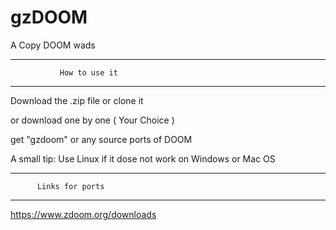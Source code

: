 # gzDOOM
A Copy DOOM wads

-------------------------------------------
               How to use it
-------------------------------------------

Download the .zip file or clone it

or download one by one ( Your Choice )

get "gzdoom" or any source ports of DOOM

A small tip:
  Use Linux if it dose not work on Windows or Mac OS

------------------------------------
          Links for ports
------------------------------------

https://www.zdoom.org/downloads
